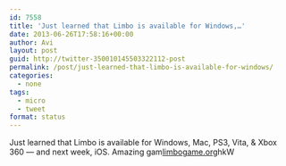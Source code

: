 ```yaml
---
id: 7558
title: 'Just learned that Limbo is available for Windows,…'
date: 2013-06-26T17:58:16+00:00
author: Avi
layout: post
guid: http://twitter-350010145503322112-post
permalink: /post/just-learned-that-limbo-is-available-for-windows/
categories:
  - none
tags:
  - micro
  - tweet
format: status
---
```

Just learned that Limbo is available for Windows, Mac, PS3, Vita, & Xbox 360 — and next week, iOS. Amazing gam[limbogame.org](http://limbogame.org)hkW